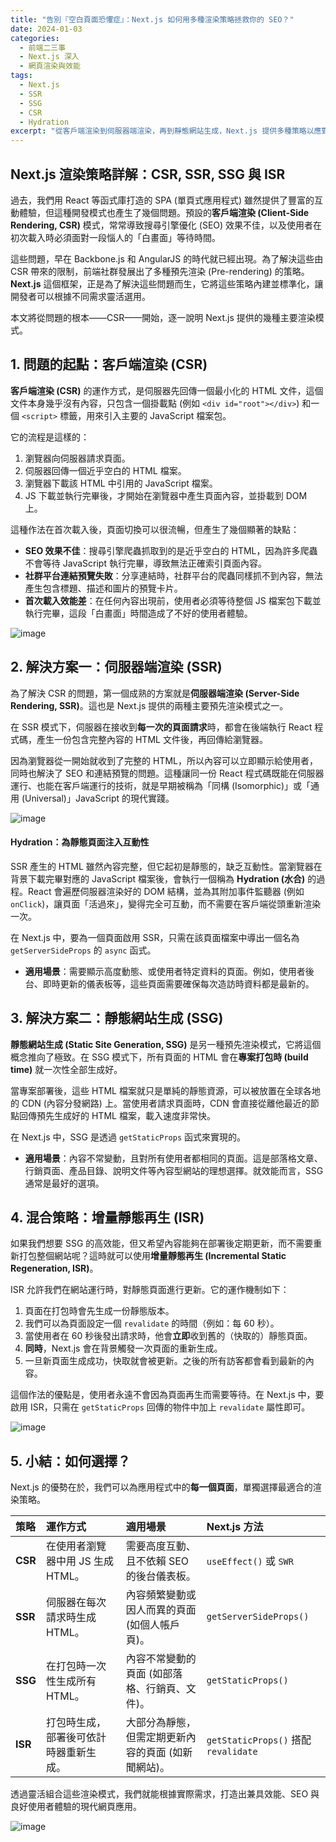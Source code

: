 ```yaml
---
title: "告別『空白頁面恐懼症』：Next.js 如何用多種渲染策略拯救你的 SEO？"
date: 2024-01-03
categories:
  - 前端二三事
  - Next.js 深入
  - 網頁渲染與效能
tags:
  - Next.js
  - SSR
  - SSG
  - CSR
  - Hydration
excerpt: "從客戶端渲染到伺服器端渲染，再到靜態網站生成，Next.js 提供多種策略以應對不同的效能與 SEO 挑戰。本文將深入剖析這些渲染魔法的運作原理。"
---
```



## Next.js 渲染策略詳解：CSR, SSR, SSG 與 ISR

過去，我們用 React 等函式庫打造的 SPA (單頁式應用程式) 雖然提供了豐富的互動體驗，但這種開發模式也產生了幾個問題。預設的**客戶端渲染 (Client-Side Rendering, CSR)** 模式，常常導致搜尋引擎優化 (SEO) 效果不佳，以及使用者在初次載入時必須面對一段惱人的「白畫面」等待時間。

這些問題，早在 Backbone.js 和 AngularJS 的時代就已經出現。為了解決這些由 CSR 帶來的限制，前端社群發展出了多種預先渲染 (Pre-rendering) 的策略。**Next.js** 這個框架，正是為了解決這些問題而生，它將這些策略內建並標準化，讓開發者可以根據不同需求靈活選用。

本文將從問題的根本——CSR——開始，逐一說明 Next.js 提供的幾種主要渲染模式。

## 1. 問題的起點：客戶端渲染 (CSR)

**客戶端渲染 (CSR)** 的運作方式，是伺服器先回傳一個最小化的 HTML 文件，這個文件本身幾乎沒有內容，只包含一個掛載點 (例如 `<div id="root"></div>`) 和一個 `<script>` 標籤，用來引入主要的 JavaScript 檔案包。

它的流程是這樣的：
1.  瀏覽器向伺服器請求頁面。
2.  伺服器回傳一個近乎空白的 HTML 檔案。
3.  瀏覽器下載該 HTML 中引用的 JavaScript 檔案。
4.  JS 下載並執行完畢後，才開始在瀏覽器中產生頁面內容，並掛載到 DOM 上。

這種作法在首次載入後，頁面切換可以很流暢，但產生了幾個顯著的缺點：

* **SEO 效果不佳**：搜尋引擎爬蟲抓取到的是近乎空白的 HTML，因為許多爬蟲不會等待 JavaScript 執行完畢，導致無法正確索引頁面內容。
* **社群平台連結預覽失敗**：分享連結時，社群平台的爬蟲同樣抓不到內容，無法產生包含標題、描述和圖片的預覽卡片。
* **首次載入效能差**：在任何內容出現前，使用者必須等待整個 JS 檔案包下載並執行完畢，這段「白畫面」時間造成了不好的使用者體驗。

![image](https://hackmd.io/_uploads/SyjF1k6Tel.png)


## 2. 解決方案一：伺服器端渲染 (SSR)

為了解決 CSR 的問題，第一個成熟的方案就是**伺服器端渲染 (Server-Side Rendering, SSR)**。這也是 Next.js 提供的兩種主要預先渲染模式之一。

在 SSR 模式下，伺服器在接收到**每一次的頁面請求**時，都會在後端執行 React 程式碼，產生一份包含完整內容的 HTML 文件後，再回傳給瀏覽器。

因為瀏覽器從一開始就收到了完整的 HTML，所以內容可以立即顯示給使用者，同時也解決了 SEO 和連結預覽的問題。這種讓同一份 React 程式碼既能在伺服器運行、也能在客戶端運行的技術，就是早期被稱為「同構 (Isomorphic)」或「通用 (Universal)」JavaScript 的現代實踐。

![image](https://hackmd.io/_uploads/B1Wik16aex.png)


#### **Hydration：為靜態頁面注入互動性**

SSR 產生的 HTML 雖然內容完整，但它起初是靜態的，缺乏互動性。當瀏覽器在背景下載完畢對應的 JavaScript 檔案後，會執行一個稱為 **Hydration (水合)** 的過程。React 會遍歷伺服器渲染好的 DOM 結構，並為其附加事件監聽器 (例如 `onClick`)，讓頁面「活過來」，變得完全可互動，而不需要在客戶端從頭重新渲染一次。

在 Next.js 中，要為一個頁面啟用 SSR，只需在該頁面檔案中導出一個名為 `getServerSideProps` 的 `async` 函式。

* **適用場景**：需要顯示高度動態、或使用者特定資料的頁面。例如，使用者後台、即時更新的儀表板等，這些頁面需要確保每次造訪時資料都是最新的。

## 3. 解決方案二：靜態網站生成 (SSG)

**靜態網站生成 (Static Site Generation, SSG)** 是另一種預先渲染模式，它將這個概念推向了極致。在 SSG 模式下，所有頁面的 HTML 會在**專案打包時 (build time)** 就一次性全部生成好。

當專案部署後，這些 HTML 檔案就只是單純的靜態資源，可以被放置在全球各地的 CDN (內容分發網路) 上。當使用者請求頁面時，CDN 會直接從離他最近的節點回傳預先生成好的 HTML 檔案，載入速度非常快。

在 Next.js 中，SSG 是透過 `getStaticProps` 函式來實現的。

* **適用場景**：內容不常變動，且對所有使用者都相同的頁面。這是部落格文章、行銷頁面、產品目錄、說明文件等內容型網站的理想選擇。就效能而言，SSG 通常是最好的選項。

## 4. 混合策略：增量靜態再生 (ISR)

如果我們想要 SSG 的高效能，但又希望內容能夠在部署後定期更新，而不需要重新打包整個網站呢？這時就可以使用**增量靜態再生 (Incremental Static Regeneration, ISR)**。

ISR 允許我們在網站運行時，對靜態頁面進行更新。它的運作機制如下：
1.  頁面在打包時會先生成一份靜態版本。
2.  我們可以為頁面設定一個 `revalidate` 的時間（例如：每 60 秒）。
3.  當使用者在 60 秒後發出請求時，他會**立即**收到舊的（快取的）靜態頁面。
4.  **同時**，Next.js 會在背景觸發一次頁面的重新生成。
5.  一旦新頁面生成成功，快取就會被更新。之後的所有訪客都會看到最新的內容。

這個作法的優點是，使用者永遠不會因為頁面再生而需要等待。在 Next.js 中，要啟用 ISR，只需在 `getStaticProps` 回傳的物件中加上 `revalidate` 屬性即可。

![image](https://hackmd.io/_uploads/rkfV2C2aex.png)


## 5. 小結：如何選擇？

Next.js 的優勢在於，我們可以為應用程式中的**每一個頁面**，單獨選擇最適合的渲染策略。

| 策略 | 運作方式 | 適用場景 | Next.js 方法 |
| :--- | :--- | :--- | :--- |
| **CSR** | 在使用者瀏覽器中用 JS 生成 HTML。 | 需要高度互動、且不依賴 SEO 的後台儀表板。 | `useEffect()` 或 `SWR` |
| **SSR** | 伺服器在每次請求時生成 HTML。 | 內容頻繁變動或因人而異的頁面 (如個人帳戶頁)。 | `getServerSideProps()` |
| **SSG** | 在打包時一次性生成所有 HTML。 | 內容不常變動的頁面 (如部落格、行銷頁、文件)。 | `getStaticProps()` |
| **ISR** | 打包時生成，部署後可依計時器重新生成。 | 大部分為靜態，但需定期更新內容的頁面 (如新聞網站)。 | `getStaticProps()` 搭配 `revalidate` |

透過靈活組合這些渲染模式，我們就能根據實際需求，打造出兼具效能、SEO 與良好使用者體驗的現代網頁應用。

![image](https://hackmd.io/_uploads/r1dbDJp6el.png)
